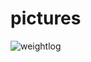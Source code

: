 # pictures
![weightlog](https://user-images.githubusercontent.com/50540817/62210266-286a0500-b3b5-11e9-8135-61d5f7d7c0f9.PNG)
